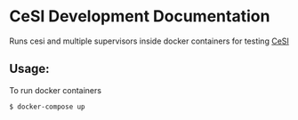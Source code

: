 # CeSI Development Documentation

Runs cesi and multiple supervisors inside docker containers for testing [CeSI](https://github.com/gamegos/cesi)

## Usage:

To run docker containers

```bash
$ docker-compose up
```
